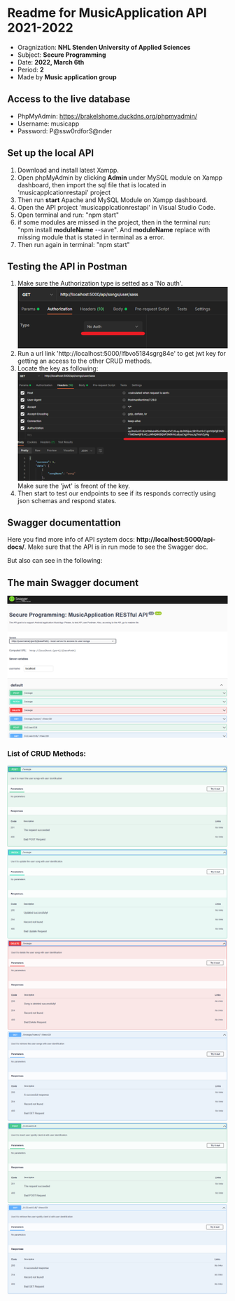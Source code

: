 # Readme for MusicApplication API 2021-2022

* Oragnization: **NHL Stenden University of Applied Sciences**
* Subject: **Secure Programming**
* Date: **2022, March 6th**
* Period: **2**
* Made by **Music application group**

## Access to the live database
* PhpMyAdmin: https://brakelshome.duckdns.org/phpmyadmin/
* Username: musicapp
* Password: P@ssw0rdforS@nder

## Set up the local API
1. Download and install latest Xampp.
2. Open phpMyAdmin by clicking **Admin** under MySQL module on Xampp dashboard, then import the sql file that is located in 'musicapplcationrestapi' project
3. Then run **start** Apache and MySQL Module on Xampp dashboard.
4. Open the API project 'musicapplcationrestapi' in Visual Studio Code.
5. Open terminal and run: "npm start"
6. if some modules are missed in the project, then in the terminal run: "npm install **moduleName** --save". And **moduleName** replace with missing module that is stated in terminal as a error.
7. Then run again in terminal: "npm start"

## Testing the API in Postman
1. Make sure the Authorization type is setted as a 'No auth'. 
![Class Diagram](/images/no%20auth.png)
2. Run a url link 'http://localhost:5000/lfbvo5184sgrg84e' to get jwt key for getting an access to the other CRUD methods.
3. Locate the key as following:
![Class Diagram](/images/jwt%20token%20in%20postman.png)
Make sure the 'jwt' is freont of the key.
4. Then start to test our endpoints to see if its responds correctly using json schemas and respond states.

## Swagger documentattion
Here you find more info of API system docs: **http://localhost:5000/api-docs/**.
Make sure that the API is in run mode to see the Swagger doc.

But also can see in the following:
## The main Swagger document
![Class Diagram](/images/main.png)
### List of CRUD Methods:
![Class Diagram](/images/postSongs.png)
![Class Diagram](/images/patchSongs.png)
![Class Diagram](/images/deleteSongs.png)
![Class Diagram](/images/getSongs.png)
![Class Diagram](/images/postClientId.png)
![Class Diagram](/images/getClientId.png)

